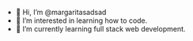- 👋 Hi, I’m @margaritasadsad
- 👀 I’m interested in learning how to code.
- 🌱 I’m currently learning full stack web development.


<!---
yoitszelle/yoitszelle is a ✨ special ✨ repository because its `README.md` (this file) appears on your GitHub profile.
You can click the Preview link to take a look at your changes.
--->
